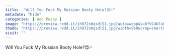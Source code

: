 ```yaml
---
title:  "Will You Fuck My Russian Booty Hole?😍💦"
metadate: "hide"
categories: [ God Pussy ]
image: "https://preview.redd.it/ih972s0qsdl51.jpg?auto=webp&s=8f924b7aba2f9c72c8230f245e33a33f37ed43ec"
thumb: "https://preview.redd.it/ih972s0qsdl51.jpg?width=960&crop=smart&auto=webp&s=a1f4ac49fec4eabc0cc02cecfbc75bc05b5ddfaa"
visit: ""
---
```

Will You Fuck My Russian Booty Hole?😍💦
